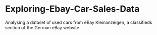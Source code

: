 # Exploring-Ebay-Car-Sales-Data
Analysing a dataset of used cars from eBay Kleinanzeigen, a classifieds section of the German eBay website
